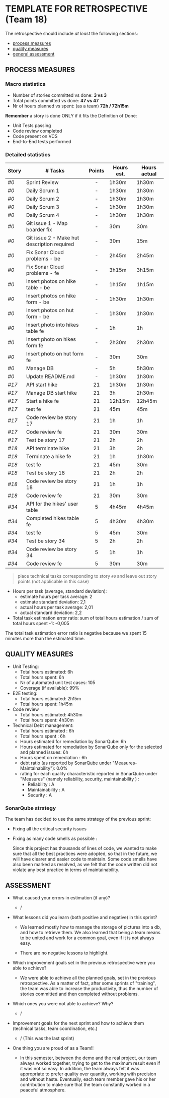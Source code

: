 # TEMPLATE FOR RETROSPECTIVE (Team 18)

The retrospective should include _at least_ the following
sections:

- [process measures](#process-measures)
- [quality measures](#quality-measures)
- [general assessment](#assessment)

## PROCESS MEASURES

### Macro statistics

- Number of stories committed vs done: **3 vs 3**
- Total points committed vs done: **47 vs 47**
- Nr of hours planned vs spent: (as a team) **72h / 72h15m**

**Remember** a story is done ONLY if it fits the Definition of Done:

- Unit Tests passing
- Code review completed
- Code present on VCS
- End-to-End tests performed

### Detailed statistics

| Story | # Tasks                                    | Points | Hours est. | Hours actual |
| ----- | ------------------------------------------ | :----: | ---------- | ------------ |
| _#0_  | Sprint Review |   -   | 1h30m | 1h30m |
| _#0_  | Daily Scrum 1 |   -   | 1h30m | 1h30m |
| _#0_  | Daily Scrum 2 |   -   | 1h30m | 1h30m |
| _#0_  | Daily Scrum 3 |   -   | 1h30m | 1h30m |
| _#0_  | Daily Scrum 4 |   -   | 1h30m | 1h30m |
| _#0_  | Git issue 1 - Map boarder fix |   -   | 30m | 30m |
| _#0_  | Git issue 2 - Make hut description required |   -   | 30m | 15m |
| _#0_  | Fix Sonar Cloud problems - be |   -   | 2h45m | 2h45m |
| _#0_  | Fix Sonar Cloud problems - fe |   -   | 3h15m | 3h15m |
| _#0_  | Insert photos on hike table - be |   -   | 1h15m | 1h15m |
| _#0_  | Insert photos on hike form - be |   -   | 1h30m | 1h30m |
| _#0_  | Insert photos on hut form - be |   -   | 1h30m | 1h30m |
| _#0_  | Insert photo into hikes table fe |   -   | 1h | 1h |
| _#0_  | Insert photo on hikes form fe |   -   | 2h30m | 2h30m |
| _#0_  | Insert photo on hut form fe |   -   | 30m | 30m |
| _#0_  | Manage DB |   -   | 5h | 5h30m |
| _#0_  | Update README.md |   -   | 1h30m | 1h30m |
| _#17_  | API start hike |   21   | 1h30m | 1h30m |
| _#17_  | Manage DB start hike |   21   | 3h | 2h30m |
| _#17_  | Start a hike fe |   21   | 12h15m | 12h45m |
| _#17_  | test fe |   21   | 45m | 45m |
| _#17_  | Code review be story 17 |   21   | 1h | 1h |
| _#17_  | Code review fe |   21   | 30m | 30m |
| _#17_  | Test be story 17 |   21   | 2h | 2h |
| _#18_  | API terminate hike |   21   | 3h | 3h |
| _#18_  | Terminate a hike fe |   21   | 1h | 1h30m |
| _#18_  | test fe |   21   | 45m | 30m |
| _#18_  | Test be story 18 |   21   | 2h | 2h |
| _#18_  | Code review be story 18 |   21   | 1h | 1h |
| _#18_  | Code review fe |   21   | 30m | 30m |
| _#34_  | API for the hikes' user table |   5   | 4h45m | 4h45m |
| _#34_  | Completed hikes table fe |   5   | 4h30m | 4h30m |
| _#34_  | test fe |   5   | 45m | 30m |
| _#34_  | Test be story 34 |   5   | 2h | 2h |
| _#34_  | Code review be story 34 |   5   | 1h | 1h |
| _#34_  | Code review fe |   5   | 30m | 30m |

> place technical tasks corresponding to story `#0` and leave out story points (not applicable in this case)

- Hours per task (average, standard deviation):
  - estimate hours per task average: 2
  - estimate standard deviation: 2,1
  - actual hours per task average: 2,01
  - actual standard deviation: 2,2
- Total task estimation error ratio: sum of total hours estimation / sum of total hours spent -1: -0,005

The total task estimation error ratio is negative because we spent 15 minutes more than the estimated time.

## QUALITY MEASURES

- Unit Testing:
  - Total hours estimated: 6h
  - Total hours spent: 6h
  - Nr of automated unit test cases: 105
  - Coverage (if available): 99%
- E2E testing:
  - Total hours estimated: 2h15m
  - Total hours spent: 1h45m
- Code review
  - Total hours estimated: 4h30m
  - Total hours spent: 4h30m
- Technical Debt management:
  - Total hours estimated : 6h
  - Total hours spent : 6h
  - Hours estimated for remediation by SonarQube: 6h
  - Hours estimated for remediation by SonarQube only for the selected and planned issues: 6h
  - Hours spent on remediation : 6h
  - debt ratio (as reported by SonarQube under "Measures-Maintainability"): 0.0%
  - rating for each quality characteristic reported in SonarQube under "Measures" (namely reliability, security, maintainability ) :
    - Reliability : A
    - Maintainability : A
    - Security : A

### SonarQube strategy

The team has decided to use the same strategy of the previous sprint:

- Fixing all the critical security issues
- Fixing as many code smells as possible :

  Since this project has thousands of lines of code, we wanted to make sure that all the best practices were adopted, so that in the future, we will have clearer and easier code to maintain.
  Some code smells have also been marked as resolved, as we felt that the code written did not violate any best practice in terms of maintainability.

## ASSESSMENT

- What caused your errors in estimation (if any)?
  - /

- What lessons did you learn (both positive and negative) in this sprint?
  - We learned mostly how to manage the storage of pictures into a db, and how to retrieve them. We also learned that being a team means to be united and work for a common goal, even if it is not always easy.

  - There are no negative lessons to highlight.

- Which improvement goals set in the previous retrospective were you able to achieve?
  - We were able to achieve all the planned goals, set in the previous retrospective. As a matter of fact, after some sprints of "training", the team was able to increase the productivity, thus the number of stories committed and then completed without problems.

- Which ones you were not able to achieve? Why?
  - /

- Improvement goals for the next sprint and how to achieve them (technical tasks, team coordination, etc.)
  - / (This was the last sprint)

- One thing you are proud of as a Team!!
  - In this semester, between the demo and the real project, our team always worked together, trying to get to the maximum result even if it was not so easy. In addition, the team always felt it was appropriate to prefer quality over quantity, working with precision and without haste. Eventually, each team member gave his or her contribution to make sure that the team constantly worked in a peaceful atmosphere.
